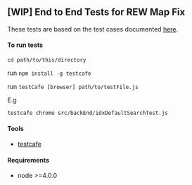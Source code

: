 ## [WIP] End to End Tests for REW Map Fix

These tests are based on the test cases documented [here](https://goo.gl/xNa2Tu).

#### To run tests

`cd path/to/this/directory`

run `npm install -g testcafe`

run `testCafe [browser] path/to/testFile.js`

E.g

`testcafe chrome src/backEnd/idxDefaultSearchTest.js`

#### Tools

- [testcafe](https://github.com/DevExpress/testcafe)

#### Requirements

- node >=4.0.0
